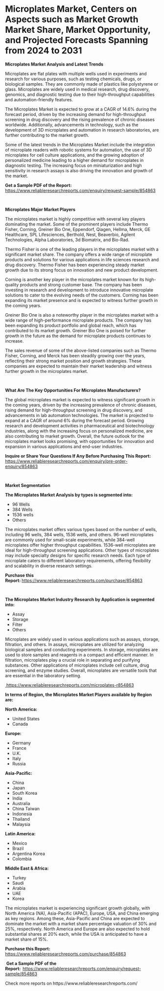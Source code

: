 <p><h1>Microplates Market, Centers on Aspects such as Market Growth Market Share, Market Opportunity, and Projected Forecasts Spanning from 2024 to 2031</h1></p><p><strong>Microplates Market Analysis and Latest Trends</strong></p>
<p><p>Microplates are flat plates with multiple wells used in experiments and research for various purposes, such as testing chemicals, drugs, or biological samples. They are commonly made of plastics like polystyrene or glass. Microplates are widely used in medical research, drug discovery, genomics, and diagnostic testing due to their high-throughput capabilities and automation-friendly features.</p><p>The Microplates Market is expected to grow at a CAGR of 14.6% during the forecast period, driven by the increasing demand for high-throughput screening in drug discovery and the rising prevalence of chronic diseases worldwide. Additionally, advancements in technology, such as the development of 3D microplates and automation in research laboratories, are further contributing to the market growth.</p><p>Some of the latest trends in the Microplates Market include the integration of microplate readers with robotic systems for automation, the use of 3D microplates for cell culture applications, and the growing adoption of personalized medicine leading to a higher demand for microplates in diagnostic testing. The increasing focus on miniaturization and high sensitivity in research assays is also driving the innovation and growth of the market.</p></p>
<p><strong>Get a Sample PDF of the Report:&nbsp;</strong> <a href="https://www.reliableresearchreports.com/enquiry/request-sample/854863">https://www.reliableresearchreports.com/enquiry/request-sample/854863</a></p>
<p>&nbsp;</p>
<p><strong>Microplates Major Market Players</strong></p>
<p><p>The microplates market is highly competitive with several key players dominating the market. Some of the prominent players include Thermo Fisher, Corning, Greiner Bio One, Eppendorf, Qiagen, Hellma, Merck, GE Healthcare, SPL Lifesciences, Berthold, Nest, Beaverbio, Agilent Technologies, Alpha Laboratories, 3d Biomatrix, and Bio-Rad.</p><p>Thermo Fisher is one of the leading players in the microplates market with a significant market share. The company offers a wide range of microplate products and solutions for various applications in life sciences research and drug discovery. Thermo Fisher has been experiencing steady market growth due to its strong focus on innovation and new product development.</p><p>Corning is another key player in the microplates market known for its high-quality products and strong customer base. The company has been investing in research and development to introduce innovative microplate solutions to cater to the evolving needs of the customers. Corning has been expanding its market presence and is expected to witness further growth in the coming years.</p><p>Greiner Bio One is also a noteworthy player in the microplates market with a wide range of high-performance microplate products. The company has been expanding its product portfolio and global reach, which has contributed to its market growth. Greiner Bio One is poised for further growth in the future as the demand for microplate products continues to increase.</p><p>The sales revenue of some of the above-listed companies such as Thermo Fisher, Corning, and Merck has been steadily growing over the years, reflecting their strong market position and growth strategies. These companies are expected to maintain their market leadership and witness further growth in the microplates market.</p></p>
<p>&nbsp;</p>
<p><strong>What Are The Key Opportunities For Microplates Manufacturers?</strong></p>
<p><p>The global microplates market is expected to witness significant growth in the coming years, driven by the increasing prevalence of chronic diseases, rising demand for high-throughput screening in drug discovery, and advancements in lab automation technologies. The market is projected to expand at a CAGR of around 6% during the forecast period. Growing research and development activities in pharmaceutical and biotechnology industries, along with the increasing focus on personalized medicine, are also contributing to market growth. Overall, the future outlook for the microplates market looks promising, with opportunities for innovation and expansion in various applications and end-user industries.</p></p>
<p><strong>Inquire or Share Your Questions If Any Before Purchasing This Report:</strong> <a href="https://www.reliableresearchreports.com/enquiry/pre-order-enquiry/854863">https://www.reliableresearchreports.com/enquiry/pre-order-enquiry/854863</a></p>
<p>&nbsp;</p>
<p><strong>Market Segmentation</strong></p>
<p><strong>The Microplates Market Analysis by types is segmented into:</strong></p>
<p><ul><li>96 Wells</li><li>384 Wells</li><li>1536 wells</li><li>Others</li></ul></p>
<p><p>The microplates market offers various types based on the number of wells, including 96 wells, 384 wells, 1536 wells, and others. 96-well microplates are commonly used for small-scale experiments, while 384-well microplates offer higher throughput capabilities. 1536-well microplates are ideal for high-throughput screening applications. Other types of microplates may include specialty designs for specific research needs. Each type of microplate caters to different laboratory requirements, offering flexibility and scalability in diverse research settings.</p></p>
<p><strong>Purchase this Report:&nbsp;</strong><a href="https://www.reliableresearchreports.com/purchase/854863">https://www.reliableresearchreports.com/purchase/854863</a></p>
<p>&nbsp;</p>
<p><strong>The Microplates Market Industry Research by Application is segmented into:</strong></p>
<p><ul><li>Assay</li><li>Storage</li><li>Filter</li><li>Others</li></ul></p>
<p><p>Microplates are widely used in various applications such as assays, storage, filtration, and others. In assays, microplates are utilized for analyzing biological samples and conducting experiments. In storage, microplates are used to store samples and reagents in a compact and efficient manner. In filtration, microplates play a crucial role in separating and purifying substances. Other applications of microplates include cell culture, drug screening, and enzyme studies. Overall, microplates are versatile tools that are essential in the laboratory setting.</p></p>
<p><a href="https://www.reliableresearchreports.com/microplates-r854863">&nbsp;https://www.reliableresearchreports.com/microplates-r854863</a></p>
<p><strong>In terms of Region, the Microplates Market Players available by Region are:</strong></p>
<p>
    <p> <strong> North America: </strong>
        <ul>
            <li>United States</li>
            <li>Canada</li>
        </ul>
        </p> 
    <p> <strong> Europe: </strong>
        <ul>
            <li>Germany</li>
            <li>France</li>
            <li>U.K.</li>
            <li>Italy</li>
            <li>Russia</li>
        </ul>
        </p> 
    <p> <strong> Asia-Pacific: </strong>
        <ul>
            <li>China</li>
            <li>Japan</li>
            <li>South Korea</li>
            <li>India</li>
            <li>Australia</li>
            <li>China Taiwan</li>
            <li>Indonesia</li>
            <li>Thailand</li>
            <li>Malaysia</li>
        </ul>
        </p> 
    <p> <strong> Latin America: </strong>
        <ul>
            <li>Mexico</li>
            <li>Brazil</li>
            <li>Argentina Korea</li>
            <li>Colombia</li>
        </ul>
        </p> 
    <p> <strong> Middle East & Africa: </strong>
        <ul>
            <li>Turkey</li>
            <li>Saudi</li>
            <li>Arabia</li>
            <li>UAE</li>
            <li>Korea</li>
        </ul>
    </p>
    </p>
<p><p>The microplates market is experiencing significant growth globally, with North America (NA), Asia-Pacific (APAC), Europe, USA, and China emerging as key regions. Among these, Asia-Pacific and China are expected to dominate the market with a market share percentage valuation of 30% and 25%, respectively. North America and Europe are also expected to hold substantial shares at 20% each, while the USA is anticipated to have a market share of 15%.</p></p>
<p><strong>Purchase this Report: </strong><a href="https://www.reliableresearchreports.com/purchase/854863">https://www.reliableresearchreports.com/purchase/854863</a></p>
<p>&nbsp;<strong>Get a Sample PDF of the Report:&nbsp;&nbsp;</strong><a href="https://www.reliableresearchreports.com/enquiry/request-sample/854863">https://www.reliableresearchreports.com/enquiry/request-sample/854863</a></p>
<p><strong></strong></p>
<p>Check more reports on https://www.reliableresearchreports.com/</p>